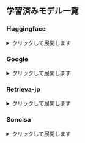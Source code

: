 ## 学習済みモデル一覧
### Huggingface
<details>
<summary>クリックして展開します</summary>

#### T5ベースのモデルカード
説明画像001
#### モデルの詳細
##### モデルの説明
T5では、クラスラベルか入力のスパンしか出力できないBERTスタイルのモデルとは対照的に、すべてのNLPタスクを、入力と出力が常にテキスト文字列である統一されたテキスト-テキスト形式に再構築することを提案します。
このtext-to-textフレームワークにより、どのようなNLPタスクに対しても同じモデル、損失関数、ハイパーパラメータを使用することができます。
##### 言語 (NLP)
英語、フランス語、ルーマニア語、ドイツ語
##### 関連リンク
- [研究論文](https://jmlr.org/papers/volume21/20-074/20-074.pdf)
- [Google の T5 ブログ投稿](https://ai.googleblog.com/2020/02/exploring-transfer-learning-with-t5.html)
- [GitHub リポジトリ](https://github.com/google-research/text-to-text-transfer-transformer)
- [Huggingface T5 ドキュメント](https://huggingface.co/docs/transformers/model_doc/t5)
#### 用途
text-to-Text フレームワークを使用すると、機械翻訳、文書要約、質問応答、分類タスク (感情分析など) を含む、あらゆる NLP タスクで同じモデル、損失関数、ハイパーパラメーターを使用できます。
数値そのものではなく、数値の文字列表現を予測するように T5 をトレーニングすることで、T5 を回帰タスクに適用することもできます。
#### トレーニングの詳細
##### トレーニングデータ
モデルは、T5 と同じ[研究論文](https://jmlr.org/papers/volume21/20-074/20-074.pdf)のコンテキストで開発およびリリースされた [Colossal Clean Crawled Corpus (C4)](https://www.tensorflow.org/datasets/catalog/c4?hl=ja) で事前トレーニングされています。
モデルは、教師なしタスク (1.) と教師ありタスク (2.) のマルチタスク混合物で事前トレーニングされました。

1. 教師なしノイズ除去目的に使用されるデータセット
    - [C4](https://huggingface.co/datasets/c4)
    - [Wiki-DPR](https://huggingface.co/datasets/wiki_dpr)
2. 教師ありテキスト対テキスト言語モデリングの目的に使用されるデータセット
    - 量刑の適否判定
        - [CoLAワルシュタットほか、2018](https://arxiv.org/abs/1805.12471)
    - 感情分析
        - [ST-2 Socher 他、2013](https://nlp.stanford.edu/~socherr/EMNLP2013_RNTN.pdf)
    - 言い換え/文の類似性
        - [MRPCドーランとブロケット、2005 年](https://aclanthology.org/I05-5002/)
        - [STS-B認定者、2017](https://arxiv.org/abs/1708.00055)
        - [QQPアイヤー他、2017](https://quoradata.quora.com/First-Quora-Dataset-Release-Question-Pairs)
    - 自然言語推論
        - [MNLIウィリアムズ他、2017](https://arxiv.org/abs/1704.05426)
        - [QNLI Rajpurkar 他、2016](https://arxiv.org/abs/1606.05250)
        - [RTEダガン他、2005](https://link.springer.com/chapter/10.1007/11736790_9)
        - [CBデ・マルネフ他、2019](https://semanticsarchive.net/Archive/Tg3ZGI2M/Marneffe.pdf)
    - 文の完成
        - [COPA Roemmele 他、2011](https://www.researchgate.net/publication/221251392_Choice_of_Plausible_Alternatives_An_Evaluation_of_Commonsense_Causal_Reasoning)
    - 語感の曖昧さ回避
        - [WICピレヴァルとカマチョ・コジャドス、2018](https://arxiv.org/abs/1808.09121)
    - 質疑応答
        - [MultiRC Khashabi 他、2018](https://aclanthology.org/N18-1023/)
        - [ReCoRD Zhang 他、2018](https://arxiv.org/abs/1810.12885)
        - [BoolQ Clark 他、2019](https://arxiv.org/abs/1905.10044)
##### トレーニング手順
このペーパーでは、あらゆる言語の問題をテキストからテキストへの形式に変換する統一フレームワークを導入することにより、NLP の転移学習テクニックの展望を探ります。
私たちの体系的な研究では、数十の言語理解タスクに関する事前トレーニングの目的、アーキテクチャ、ラベルのないデータセット、転送アプローチ、その他の要素を比較しています。
#### t5-small
6000万個のパラメータを持つチェックポイントです。
#### t5-base
2億2000万個のパラメータを持つチェックポイントです。
#### t5-large
7億7000 万個のパラメータを持つチェックポイントです。
</details>
<p></p>

### Google
<details>
<summary>クリックして展開します</summary>

#### T5ベースのモデルカード
説明画像002
#### モデルの詳細
##### モデルの説明
すでに T5 を知っている場合は、FLAN-T5 の方がすべてにおいて優れています。
同じ数のパラメーターについて、これらのモデルは、より多くの言語をカバーする 1,000 以上の追加タスクで微調整されています。
Flan-PaLM 540B は、5 ショット MMLU で 75.2% など、いくつかのベンチマークで最先端のパフォーマンスを達成します。
また、PaLM 62B などのはるかに大型のモデルと比較しても強力な数ショット性能を実現する Flan-T5 チェックポイント 1 も公開しています。
全体として、命令の微調整は、事前トレーニングされた言語モデルのパフォーマンスと使いやすさを向上させるための一般的な方法です。
##### 言語 (NLP)
英語、スペイン語、日本語、ペルシア語、ヒンディー語、フランス語、中国語、ベンガル語、グジャラート語、ドイツ語、テルグ語、イタリア語、アラビア語、ポーランド語、タミル語、マラーティー語、マラヤーラム語、オリヤー語、パンジャブ語、ポルトガル語、ウルドゥー語、ガリシア語、ヘブライ語、韓国語、カタルーニャ語、タイ語、オランダ語、インドネシア語、ベトナム語、ブルガリア語、フィリピン語、中央クメール語、ラオス語、トルコ語、ロシア語、クロアチア語、スウェーデン語、ヨルバ語、クルド語、ビルマ語、マレー語、チェコ語、フィンランド語、ソマリ語、タガログ語、スワヒリ語、シンハラ語、カンナダ語、チワン語、イボ語、コーサ語、ルーマニア語、ハイチ語、エストニア語、スロバキア語、リトアニア語、ギリシャ語、ネパール語、アッサム語、ノルウェー語
##### 関連リンク
- [研究論文](https://arxiv.org/pdf/2210.11416.pdf)
- [GitHub リポジトリ](https://github.com/google-research/t5x)
- [Huggingface T5 ドキュメント](https://huggingface.co/docs/transformers/model_doc/t5)
#### 使用法
モデルを使用する方法については、以下のサンプルスクリプトを参照してください。
##### Pytorch モデルの使用
- CPU 上でモデルを実行する
<details>
<summary>クリックして展開します</summary>

```python
from transformers import T5Tokenizer, T5ForConditionalGeneration

tokenizer = T5Tokenizer.from_pretrained("google/flan-t5-small")
model = T5ForConditionalGeneration.from_pretrained("google/flan-t5-small")

input_text = "translate English to German: How old are you?"
input_ids = tokenizer(input_text, return_tensors="pt").input_ids

outputs = model.generate(input_ids)
print(tokenizer.decode(outputs[0]))
```
</details>
<p></p>

- GPU でのモデルの実行
<details>
<summary>クリックして展開します</summary>

```python
# pip install accelerate
from transformers import T5Tokenizer, T5ForConditionalGeneration

tokenizer = T5Tokenizer.from_pretrained("google/flan-t5-small")
model = T5ForConditionalGeneration.from_pretrained("google/flan-t5-small", device_map="auto")

input_text = "translate English to German: How old are you?"
input_ids = tokenizer(input_text, return_tensors="pt").input_ids.to("cuda")

outputs = model.generate(input_ids)
print(tokenizer.decode(outputs[0]))
```
</details>
<p></p>

##### さまざまな精度を使用して GPU でモデルを実行する
- FP16
<details>
<summary>クリックして展開します</summary>

```python
# pip install accelerate
import torch
from transformers import T5Tokenizer, T5ForConditionalGeneration

tokenizer = T5Tokenizer.from_pretrained("google/flan-t5-small")
model = T5ForConditionalGeneration.from_pretrained("google/flan-t5-small", device_map="auto", torch_dtype=torch.float16)

input_text = "translate English to German: How old are you?"
input_ids = tokenizer(input_text, return_tensors="pt").input_ids.to("cuda")

outputs = model.generate(input_ids)
print(tokenizer.decode(outputs[0]))

```
</details>
<p></p>

- INT8
<details>
<summary>クリックして展開します</summary>

```python
# pip install bitsandbytes accelerate
from transformers import T5Tokenizer, T5ForConditionalGeneration

tokenizer = T5Tokenizer.from_pretrained("google/flan-t5-small")
model = T5ForConditionalGeneration.from_pretrained("google/flan-t5-small", device_map="auto", load_in_8bit=True)

input_text = "translate English to German: How old are you?"
input_ids = tokenizer(input_text, return_tensors="pt").input_ids.to("cuda")

outputs = model.generate(input_ids)
print(tokenizer.decode(outputs[0]))
```
</details>

#### 用途
主な用途は、次のような言語モデルの研究です。
ゼロショット NLP タスクと、推論や質問応答などのコンテキスト内での少数ショット学習 NLP タスクの研究。
公平性と安全性の研究を進め、現在の大規模な言語モデルの限界を理解する。
#### トレーニングの詳細
##### トレーニングデータ
モデルは、以下の表で説明されているタスクを含むタスクの混合でトレーニングされました 。
説明画像003
##### トレーニング手順
これらのモデルは、事前トレーニングされた T5 (Raffel et al., 2020) に基づいており、ゼロショットおよび少数ショットのパフォーマンスを向上させるための命令で微調整されています。
T5 モデル サイズごとに 1 つの微調整された Flan モデルがあります。
#### input
##### Translation(翻訳)
Translate to German:  My name is Arthur
##### Question Answering(質問回答)
Please answer to the following question. Who is going to be the next Ballon d'or?(
##### Logical reasoning(論理的な推論)
Q: Can Geoffrey Hinton have a conversation with George Washington? Give the rationale before answering.
##### Scientific knowledge(科学的知識)
Please answer the following question. What is the boiling point of Nitrogen?
##### Yes/no question(はい/いいえ の質問)
Answer the following yes/no question. Can you write a whole Haiku in a single tweet?
##### Reasoning task(推論タスク)
Answer the following yes/no question by reasoning step-by-step. Can you write a whole Haiku in a single tweet?
##### Boolean Expressions(ブール式)
Q: ( False or not False or False ) is? A: Let's think step by step
##### Math reasoning(数学的な推論)
The square root of x is the cube root of y. What is y to the power of 2, if x = 4?
##### Premise and hypothesis(前提・仮説)
Premise:  At my age you will probably have learnt one lesson. Hypothesis:  It's not certain how many lessons you'll learn by your thirties. Does the premise entail the hypothesis? 
#### google/flan-t5-small
#### google/flan-t5-base
#### google/flan-t5-large
#### google/flan-t5-xl
#### google/flan-t5-xxl
</details>
<p></p>

### Retrieva-jp
<details>
<summary>クリックして展開します</summary>

#### モデルの詳細
T5 は、Transformer ベースの Encoder-Decoder モデルです。
オリジナルの T5 に対して次の点が改善されています。

- ReLU ではなく、フィードフォワード隠れ層での [GEGLU のアクティブ化](https://arxiv.org/abs/2002.05202)を参照してください。
- ドロップアウトは事前トレーニングでオフになりました (品質優先)。
微調整中にドロップアウトを再度有効にする必要があります。
- 埋め込み層と分類層の間でパラメータを共有しない。
- 「xl」と「xxl」は「3B」と「11B」を置き換えます。
モデルの形状は少し異なります。
d_model が大きく、num_heads と d_ff が小さくなります。

このモデルは T5 v1.1 に基づいています。
日本語コーパスで事前トレーニングされました。
日本語コーパスには日本語版WikipediaとmC4/jaを使用しました。
#### モデルの説明
言語 (NLP):日本語
#### トレーニングの詳細
このモデルのトレーニングには[T5X](https://github.com/google-research/t5x) を使用しており、Huggingface トランスフォーマー形式に変換されています。
#### トレーニングデータ
- 多言語C4(mC4/ja)の日本語部分。
- 日本語ウィキペディア(20220920)。
#### 前処理
- ひらがなを 1 文字も使用していない文書を削除します。
これにより、英語のみのドキュメントと中国語のドキュメントが削除されます。
- URL のトップレベル ドメインを使用してアフィリエイト サイトを削除するホワイトリスト スタイルのフィルタリング。
#### トレーニングのハイパーパラメータ
- dropout rate: 0.0
- バッチサイズ: 256
- fp32
- 入力長さ: 512
- 出力長さ: 114
- それ以外の場合は、以下を含む[T5X]( https://github.com/google-research/t5x/blob/main/t5x/examples/t5/t5_1_1/)のデフォルト値に従います。
    - オプティマイザー: Adafactor
    - 基本学習率: 1.0
    - ウォームアップステップ: 10000
#### 関連記事
- [日本語T5モデルの公開](https://note.com/retrieva/n/n7b4186dc5ada)
#### retrieva-jp/t5-small-short
- 589824 ステップをトレーニングしました。
- サイズ: 小規模 (約 7,700 万パラメータ)
#### retrieva-jp/t5-small-medium
- 1048576 ステップをトレーニングしました。
- サイズ: 小規模 (約 7,700 万パラメータ)
#### retrieva-jp/t5-small-long
- 2097152 ステップをトレーニングしました。
- サイズ: 小規模 (約 7,700 万パラメータ)
#### retrieva-jp/t5-base-short
- 524288 ステップをトレーニングしました。
- サイズ: 基本(~2 億 2,000 万パラメータ)
#### retrieva-jp/t5-base-medium
- 1048576 ステップをトレーニングしました。
- サイズ: 基本(~2 億 2,000 万パラメータ)
#### retrieva-jp/t5-base-long
- 2097152 ステップをトレーニングしました。
- サイズ: 基本(~2 億 2,000 万パラメータ)
#### retrieva-jp/t5-large-short
- 524288 ステップをトレーニングしました。
- サイズ: 大(~7 億 7,000 万のパラメータ)
#### retrieva-jp/t5-large-medium
- 1008824 ステップをトレーニングしました。
- サイズ: 大(~7 億 7,000 万のパラメータ)
#### retrieva-jp/t5-large-long
- 2097152 ステップをトレーニングしました。
- サイズ: 大(~7 億 7,000 万のパラメータ)
#### retrieva-jp/t5-xl
- 524288 ステップをトレーニングしました。
- サイズ: XL(~30 億パラメータ)
</details>
<p></p>

### Sonoisa
<details>
<summary>クリックして展開します</summary>

#### sonoisa/t5-base-japanese-mC4-Wikipedia
日本語T5事前学習済みモデル
次の日本語コーパス（約890GB）を用いて事前学習を行ったT5 (Text-to-Text Transfer Transformer) モデルです。

- [Wikipedia](https://ja.wikipedia.org/wiki/%E3%83%A1%E3%82%A4%E3%83%B3%E3%83%9A%E3%83%BC%E3%82%B8)の日本語ダンプデータ (2020年7月6日時点のもの)
- [mC4](https://github.com/allenai/allennlp/discussions/5056)の日本語コーパス（正確にはc4/multilingualのjaスプリット）

このモデルは事前学習のみを行なったものであり、特定のタスクに利用するにはファインチューニングする必要があります。
本モデルにも、大規模コーパスを用いた言語モデルにつきまとう、学習データの内容の偏りに由来する偏った（倫理的ではなかったり、有害だったり、バイアスがあったりする）出力結果になる問題が潜在的にあります。 
この問題が発生しうることを想定した上で、被害が発生しない用途にのみ利用するよう気をつけてください。

SentencePieceトークナイザーの学習には上記Wikipediaの全データを用いました。

- [転移学習のサンプルコード](https://github.com/sonoisa/t5-japanese)
#### sonoisa/t5-base-english-japanese
英語+日本語T5事前学習済みモデル
次の日本語コーパス（約500GB）を用いて事前学習を行ったT5 (Text-to-Text Transfer Transformer) モデルです。

- [Wikipedia](https://en.wikipedia.org/wiki/Main_Page)の英語ダンプデータ (2022年6月27日時点のもの)
- [Wikipedia](https://ja.wikipedia.org/wiki/%E3%83%A1%E3%82%A4%E3%83%B3%E3%83%9A%E3%83%BC%E3%82%B8)の日本語ダンプデータ (2022年6月27日時点のもの)
- [OSCAR](https://oscar-project.org/)の日本語コーパス
- [CC-100](https://data.statmt.org/cc-100/)の英語コーパス
- [CC-100](https://data.statmt.org/cc-100/)の日本語コーパス

このモデルは事前学習のみを行なったものであり、特定のタスクに利用するにはファインチューニングする必要があります。
本モデルにも、大規模コーパスを用いた言語モデルにつきまとう、学習データの内容の偏りに由来する偏った（倫理的ではなかったり、有害だったり、バイアスがあったりする）出力結果になる問題が潜在的にあります。 この問題が発生しうることを想定した上で、被害が発生しない用途にのみ利用するよう気をつけてください。

SentencePieceトークナイザーの学習には、上記WikipediaとCC-100を約10:1の比率で混ぜ、英語と日本語の文字数がほぼ同数になるように調整（文はランダムに抽出）したデータから2650万文選んだデータを用いました。byte-fallbackあり設定で学習しており、実質未知語が発生しません。

- [転移学習のサンプルコード](https://github.com/sonoisa/t5-japanese)
#### sonoisa/sentence-t5-base-ja-mean-tokens
日本語用Sentence-T5モデルです。

事前学習済みモデルとしてsonoisa/t5-base-japaneseを利用しました。
推論の実行にはsentencepieceが必要です（pip install sentencepiece）。

- 使い方
<details>
<summary>クリックして展開します</summary>

```python
from transformers import T5Tokenizer, T5Model
import torch


class SentenceT5:
    def __init__(self, model_name_or_path, device=None):
        self.tokenizer = T5Tokenizer.from_pretrained(model_name_or_path, is_fast=False)
        self.model = T5Model.from_pretrained(model_name_or_path).encoder
        self.model.eval()

        if device is None:
            device = "cuda" if torch.cuda.is_available() else "cpu"
        self.device = torch.device(device)
        self.model.to(device)

    def _mean_pooling(self, model_output, attention_mask):
        token_embeddings = model_output[0] #First element of model_output contains all token embeddings
        input_mask_expanded = attention_mask.unsqueeze(-1).expand(token_embeddings.size()).float()
        return torch.sum(token_embeddings * input_mask_expanded, 1) / torch.clamp(input_mask_expanded.sum(1), min=1e-9)

    @torch.no_grad()
    def encode(self, sentences, batch_size=8):
        all_embeddings = []
        iterator = range(0, len(sentences), batch_size)
        for batch_idx in iterator:
            batch = sentences[batch_idx:batch_idx + batch_size]

            encoded_input = self.tokenizer.batch_encode_plus(batch, padding="longest", 
                                           truncation=True, return_tensors="pt").to(self.device)
            model_output = self.model(**encoded_input)
            sentence_embeddings = self._mean_pooling(model_output, encoded_input["attention_mask"]).to('cpu')

            all_embeddings.extend(sentence_embeddings)

        return torch.stack(all_embeddings)


MODEL_NAME = "sonoisa/sentence-t5-base-ja-mean-tokens"
model = SentenceT5(MODEL_NAME)

sentences = ["暴走したAI", "暴走した人工知能"]
sentence_embeddings = model.encode(sentences, batch_size=8)

print("Sentence embeddings:", sentence_embeddings)
```
</details>
<p></p>

#### sonoisa/t5-base-japanese-adapt
日本語T5 Prefix Language Model

このモデルは[日本語T5事前学習済みモデル](https://huggingface.co/sonoisa/t5-base-japanese-v1.1)を初期値にして、
[Adapted Language Modelタスク](https://github.com/google-research/text-to-text-transfer-transformer/blob/main/released_checkpoints.md#lm-adapted-t511lm100k)（与えられたトークン列の続きのトークン列を予測するタスク）用に100Kステップ追加学習したものです。

追加学習には次の日本語コーパス（約100GB）を用いました。

- [Wikipedia](https://ja.wikipedia.org/wiki/%E3%83%A1%E3%82%A4%E3%83%B3%E3%83%9A%E3%83%BC%E3%82%B8)の日本語ダンプデータ (2022年6月27日時点のもの)
- [OSCAR](https://oscar-project.org/)の日本語コーパス
- [CC-100](https://data.statmt.org/cc-100/)の日本語コーパス

- 使い方
<details>
<summary>クリックして展開します</summary>

```python
import torch
from torch.utils.data import Dataset, DataLoader
from transformers import T5ForConditionalGeneration, T5Tokenizer
import textwrap

tokenizer = T5Tokenizer.from_pretrained("sonoisa/t5-prefixlm-base-japanese", is_fast=False)
trained_model = T5ForConditionalGeneration.from_pretrained("sonoisa/t5-prefixlm-base-japanese")

# GPUの利用有無
USE_GPU = torch.cuda.is_available()
if USE_GPU:
    trained_model.cuda()

# 推論モード設定
trained_model.eval()

# 前処理とトークナイズを行う
inputs = [normalize_text("深層学習（ディープラーニング）とは、")]
batch = tokenizer.batch_encode_plus(
    inputs, max_length=1024, truncation=True, 
    padding="longest", return_tensors="pt")

input_ids = batch['input_ids']
input_mask = batch['attention_mask']
if USE_GPU:
    input_ids = input_ids.cuda()
    input_mask = input_mask.cuda()

# 生成処理を行う
outputs = trained_model.generate(
    input_ids=input_ids, attention_mask=input_mask, 
    max_length=256,
    temperature=1.0,  # 生成にランダム性を入れる温度パラメータ
    num_beams=10,  # ビームサーチの探索幅
    diversity_penalty=1.0,  # 生成結果の多様性を生み出すためのペナルティパラメータ
    num_beam_groups=10,  # ビームサーチのグループ
    num_return_sequences=10,  # 生成する文の数
    repetition_penalty=2.0,   # 同じ文の繰り返し（モード崩壊）へのペナルティ
)

# 生成されたトークン列を文字列に変換する
generated_bodies = [tokenizer.decode(ids, skip_special_tokens=True, 
                                     clean_up_tokenization_spaces=False) 
                    for ids in outputs]

# 生成された文章を表示する
for i, body in enumerate(generated_bodies):
    print("\n".join(textwrap.wrap(f"{i+1:2}. {body}")))
```
</details>
<p></p>

- 実行結果:
<details>
<summary>クリックして展開します</summary>

```
 1. 様々なデータから、そのデータを抽出し、解析する技術です。深層学習とは、ディープラーニングの手法の一つです。ディープラーニングは、コン
ピュータが行う処理を機械学習で実現する技術です。ディープラーニングは、コンピュータが行う処理を機械学習で実現する技術です。ディープラーニング
は、コンピュータが行う処理を機械学習で実現する技術です。ディープラーニングは、コンピュータが行う処理を機械学習で実現する技術です。

 2. 様々なデータから、そのデータを抽出し、解析する技術です。深層学習とは、ディープラーニングの手法の一つです。ディープラーニングは、コン
ピュータが行う処理を機械学習で実現する技術です。

 3. ディープラーニングの手法のひとつで、人間の脳をモデル化し、そのデータを解析する手法である。深層学習は、コンピュータが処理するデータの
量や質を予測し、それを機械学習に応用するものである。この手法は、人工知能(ai)の分野において広く用いられている。

 4. 深層学習(deep learning)の手法の一つ。ディープラーニングとは、人間の脳に蓄積されたデータを解析し、そのデータから得られ
た情報を分析して、それを機械学習や人工知能などの機械学習に応用する手法である。ディープラーニングは、コンピュータが処理するデータの量と質を測
定し、その結果を機械学習で表現する手法である。ディープラーニングは、人間が行う作業を機械学習で表現する手法である。ディープラーニングは、人間
にとって最も身近な技術であり、多くの人が利用している。ディープラーニングは、コンピューターの処理能力を向上させるために開発された。

 5. 人間の脳の深層学習を応用した人工知能(ai)である。ディープラーニングは、コンピュータが処理するデータを解析し、そのデータから得られ
た結果を分析して、それを機械学習やディープラーニングに変換して学習するものである。ディープラーニングは、人間が行う作業を機械学習で再現するこ
とを可能にする。

 6. 人間の脳の深層学習を応用した人工知能(ai)である。ディープラーニングは、コンピュータが処理するデータを解析し、そのデータから得られ
た結果を分析して、それを機械学習やディープラーニングに変換して学習するものである。ディープラーニングは、人間が行う作業を機械学習で再現するこ
とを可能にする。ディープラーニングは、人間と機械との対話を通じて、人間の脳の仕組みを理解することができる。

 7. 深層学習によって、人間の脳の神経細胞や神経細胞を活性化し、その働きを解明する手法です。ディープラーニングは、コンピュータが処理するデ
ータの量と質を測定することで、人間が行う作業の効率化を図る手法です。また、機械学習では、人間に与えられたデータを解析して、それを機械学習で処
理する技術です。このため、機械学習では、機械学習のアルゴリズムを組み合わせることで、より精度の高い処理を実現します。さらに、機械学習では、機
械学習のアルゴリズムを組み合わせることで、より精度の高い処理を実現します。

 8. 学習したデータを解析し、そのデータの分析を行う手法。ディープラーニングは、コンピュータが人間の脳に与える影響を予測する技術である。深
層学習は、人間が脳に与える影響を予測する技術である。ディープラーニングは、人間と機械との相互作用によって行われる。例えば、ロボットが物体を分
解して、それを検出したり、物体を分解して、その物体を別の物体として認識したりする。また、物体を分解して、その物体を別の物体として認識する。こ
のプロセスは、コンピューターが行う処理よりもはるかに高速である。ディープラーニングは、コンピュータが行う処理よりも速く、より効率的な処理が可
能である。

 9. 深層学習によって、人間の脳の神経細胞や神経細胞を活性化し、その働きを解明する手法です。ディープラーニングは、コンピュータが処理するデ
ータの量と質を測定することで、人間が行う作業の効率化を図る手法です。

10. 学習したデータを解析し、そのデータの分析を行う手法。ディープラーニングは、コンピュータが人間の脳に与える影響を予測する技術である。深
層学習は、人間が脳に与える影響を予測する技術である。ディープラーニングは、人間と機械との相互作用によって行われる。例えば、ロボットが物体を分
解して、それを検出したり、物体を分解して、その物体を別の物体として認識したりする。また、物体を分解して、その物体を別の物体として認識する。こ
のプロセスは、コンピューターが行う処理よりもはるかに高速である。

```
</details>
<p></p>

#### sonoisa/t5-base-japanese-question-generation
[回答と回答が出てくるパラグラフを与えると質問文を生成するモデル](https://github.com/sonoisa/deep-question-generation)
##### 本モデルの作成ステップ概要
1. [SQuAD 1.1](https://rajpurkar.github.io/SQuAD-explorer/)を日本語に機械翻訳し、不正なデータをクレンジング（有効なデータは約半分）。
回答が含まれるコンテキスト、質問文、解答の3つ組ができる。
1. 日本語T5モデルを次の設定でファインチューニング
- 入力: "answer: {解答} content: {回答が含まれるコンテキスト}"
- 出力: "{質問文}"
- 各種ハイパーパラメータ
  - 最大入力トークン数: 512
  - 最大出力トークン数: 64
  - 最適化アルゴリズム: AdaFactor
  - 学習率: 0.001（固定）
  - バッチサイズ: 128
  - ステップ数: 2500（500ステップごとにチェックポイントを出力、定量・定性評価を行い2500ステップ目を採用）
#### sonoisa/t5-base-japanese-title-generation
[記事本文からタイトルを生成するモデル](https://qiita.com/sonoisa/items/a9af64ff641f0bbfed44)
#### sonoisa/t5-qiita-title-generation
[記事本文からタイトルを生成するモデル](https://qiita.com/sonoisa/items/30876467ad5a8a81821f)
#### sonoisa/t5-base-japanese-article-generation
[タイトルから記事本文を生成するモデル](https://qiita.com/sonoisa/items/a9af64ff641f0bbfed44)
</details>
<p></p>